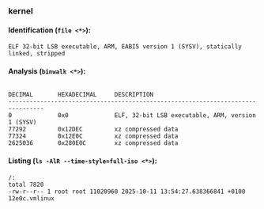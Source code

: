 ### kernel
#### Identification (`file <*>`):
```
ELF 32-bit LSB executable, ARM, EABI5 version 1 (SYSV), statically linked, stripped
```
#### Analysis (`binwalk <*>`):
```

DECIMAL       HEXADECIMAL     DESCRIPTION
--------------------------------------------------------------------------------
0             0x0             ELF, 32-bit LSB executable, ARM, version 1 (SYSV)
77292         0x12DEC         xz compressed data
77324         0x12E0C         xz compressed data
2625036       0x280E0C        xz compressed data
```
#### Listing (`ls -AlR --time-style=full-iso <*>`):
```
/:
total 7820
-rw-r--r-- 1 root root 11020960 2025-10-11 13:54:27.638366841 +0100 12e0c.vmlinux
```

